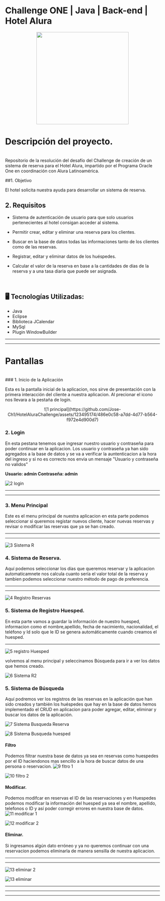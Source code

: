 # Challenge ONE | Java | Back-end | Hotel Alura

<p align="center" >
     <img width="300" heigth="300" src="https://user-images.githubusercontent.com/91544872/189419040-c093db78-c970-4960-8aca-ffcc11f7ffaf.png">
</p>

# Descripción del proyecto.
</br>
Repositorio de la resolución del desafío del Challenge de creación de un sistema de reserva para el Hotel Alura, impartido por el Programa Oracle One en coordinación con Alura Latinoamérica.


##1.  Objetivo

El hotel solicita nuestra ayuda para desarrollar un sistema de reserva.

## 2. Requisitos 

- Sistema de autenticación de usuario para que solo usuarios pertenecientes al hotel consigan acceder al sistema.

- Permitir crear, editar y eliminar una reserva para los clientes.

- Buscar en la base de datos todas las informaciones tanto de los clientes como de las reservas.

- Registrar, editar y eliminar datos de los huéspedes.

- Calcular el valor de la reserva en base a la cantidades de días de la reserva y a una tasa diaria que puede ser asignada.

</br>

## 🖥️ Tecnologías Utilizadas:

- Java
- Eclipse
- Biblioteca JCalendar
- MySql
- Plugin WindowBuilder </br>

---

---

# Pantallas
</br>
### 1.  Inicio de la Aplicación

Esta es la pantalla inicial de la aplicacion, nos sirve de presentación con la primera interacción del cliente a nuestra aplicacion. Al precionar el icono nos llevara a la pestaña  de login.

<p align="center">
	![1  principal](https://github.com/Jose-Ch1/HotelAluraChallenge/assets/123495174/486e0c58-a7dd-4d77-b564-f972e4d900d7)
</p>

### 2. Login 

En esta pestana tenemos que ingresar nuestro usuario y contraseña para poder continuar en la aplicacion. Los usuario y contraseña ya han sido agregados a la base de datos y se va a verificar la auntenticacion a la hora del ingreso y si no es correcto nos envia un mensaje "Usuario y contraseña no validos" 

**Usuario: admin
Contraseña: admin**

![2  login](https://github.com/Jose-Ch1/HotelAluraChallenge/assets/123495174/eb57e332-bfdb-4c18-9817-dfda72f6c6a1)

------------


------------


### 3. Menu Principal

Este es el menu principal de nuestra aplicacion en esta parte podemos seleccionar si queremos registar nuevos cliente, hacer nuevas reservas y revisar o modificar las reservas que ya se han creado.
</br >

------------


------------


![3  Sistema R](https://github.com/Jose-Ch1/HotelAluraChallenge/assets/123495174/f7f0b4a6-7e12-471e-ae02-1a80e7e5d5a3)

### 4. Sistema de Reserva.

Aquí podemos seleccionar los días que queremos reservar y la aplicacion automaticamnete nos calcula cuanto sería el valor total de la reserva y tambien podemos seleccionar nuestro método de pago de preferencia.

------------


------------

![4  Registro Reservas](https://github.com/Jose-Ch1/HotelAluraChallenge/assets/123495174/62d025e7-9f34-4dec-b828-0ce30418f958)
### 5. Sistema de Registro Huesped.

En esta parte vamos a guardar la información de nuestro huesped, informacion como el nombre,apellido, fecha de nacimiento, nacionalidad, el teléfono y Id solo que le ID se genera automáticamente cuando creamos el huesped.


------------

![5  registro Huesped](https://github.com/Jose-Ch1/HotelAluraChallenge/assets/123495174/57ec8fe1-475f-4795-a35a-132c7ff30f9f)

volvemos al menu principal y seleccinamos Búsqueda para ir a ver los datos que hemos creado.

![6  Sistema R2](https://github.com/Jose-Ch1/HotelAluraChallenge/assets/123495174/7354eed8-4cd2-4df2-88b2-b7e28c5a7a17)
### 5. Sistema de Búsqueda 

Aquí podremos ver los registros de las reservas en la aplicación que han sido creados y también los huéspedes que hay en la base de datos hemos implementado el CRUD en aplicacion para poder agregar, editar, eliminar y buscar los datos de la aplicación. 

![7  Sistema Busqueda Reserva](https://github.com/Jose-Ch1/HotelAluraChallenge/assets/123495174/ca315e5a-467c-4052-9338-a0d5c86c8921)


![8  Sistema Busqueda huesped](https://github.com/Jose-Ch1/HotelAluraChallenge/assets/123495174/1a734778-0d88-4815-a675-ae2090700835)
#### Filtro

Podemos filtrar nuestra base de datos ya sea en reservas como huespedes por el ID haciendonos mas sencillo a la hora de buscar datos de una persona o reservacion.
![9  fitro 1](https://github.com/Jose-Ch1/HotelAluraChallenge/assets/123495174/5ab7ba5f-f412-4ee1-826e-5aa688d17e63)

![10  filtro 2](https://github.com/Jose-Ch1/HotelAluraChallenge/assets/123495174/10ff9c8e-5444-4cf8-878a-813a75e14bd5)
#### Modificar.

Podemos modifcar en reservas el ID de las reservaciones y en Huespedes podemos modificar la información del huesped ya sea el nombre, apellido, telefonos o ID y así poder corregir errores en nuestra base de datos.
![11  modificar 1](https://github.com/Jose-Ch1/HotelAluraChallenge/assets/123495174/78bab85d-4523-4f52-a866-e42965b25ef7)

![12  modificar 2](https://github.com/Jose-Ch1/HotelAluraChallenge/assets/123495174/68aa5ef4-65a8-43aa-ab8f-ba85f7ff2237)

#### Eliminar.

Si ingresamos algún dato erróneo y ya no queremos continuar con una reservacion podemos eliminarla de manera sensilla de nuestra aplicacion.

------------


------------


![13  eliminar 2](https://github.com/Jose-Ch1/HotelAluraChallenge/assets/123495174/e2370422-ac31-4084-8e87-8a3d7408cb07)

![13  eliminar](https://github.com/Jose-Ch1/HotelAluraChallenge/assets/123495174/0354af30-4a6f-4ef1-bb57-6af6915b13f3)

</by>



------------


------------


------------
